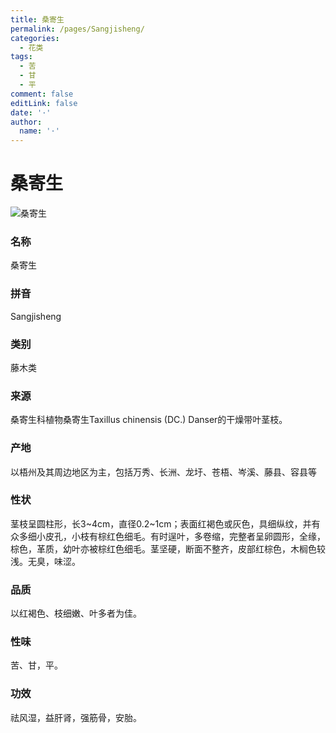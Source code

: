 ```yaml
---
title: 桑寄生
permalink: /pages/Sangjisheng/
categories: 
  - 花类
tags: 
  - 苦
  - 甘
  - 平
comment: false
editLink: false
date: '·'
author: 
  name: '·'
---
```

# 桑寄生

![桑寄生](https://image.zhongyibaike.com/image/%E6%A1%91%E5%AF%84%E7%94%9F/%E6%A1%91%E5%AF%84%E7%94%9F.jpg)

<!-- more -->
### 名称
桑寄生

### 拼音
Sangjisheng

### 类别
藤木类

### 来源
桑寄生科植物桑寄生Taxillus chinensis (DC.) Danser的干燥带叶茎枝。

### 产地
以梧州及其周边地区为主，包括万秀、长洲、龙圩、苍梧、岑溪、藤县、容县等

### 性状
茎枝呈圆柱形，长3~4cm，直径0.2~1cm；表面红褐色或灰色，具细纵纹，并有众多细小皮孔，小枝有棕红色细毛。有时逞叶，多卷缩，完整者呈卵圆形，全缘，棕色，革质，幼叶亦被棕红色细毛。茎坚硬，断面不整齐，皮部红棕色，木榈色较浅。无臭，味涩。

### 品质
以红褐色、枝细嫩、叶多者为佳。

### 性味
苦、甘，平。

### 功效
祛风湿，益肝肾，强筋骨，安胎。